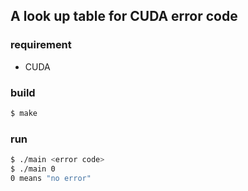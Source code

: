 ## A look up table for CUDA error code ##
### requirement ###
* CUDA
### build ###
```bash
$ make
```
### run ###
```bash
$ ./main <error code>
$ ./main 0
0 means "no error"
```

